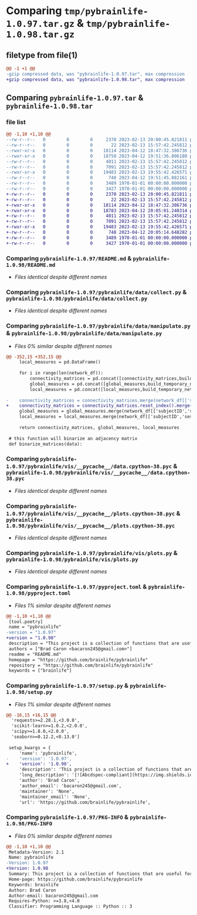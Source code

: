 # Comparing `tmp/pybrainlife-1.0.97.tar.gz` & `tmp/pybrainlife-1.0.98.tar.gz`

## filetype from file(1)

```diff
@@ -1 +1 @@
-gzip compressed data, was "pybrainlife-1.0.97.tar", max compression
+gzip compressed data, was "pybrainlife-1.0.98.tar", max compression
```

## Comparing `pybrainlife-1.0.97.tar` & `pybrainlife-1.0.98.tar`

### file list

```diff
@@ -1,10 +1,10 @@
--rw-r--r--   0        0        0     2370 2023-02-13 20:00:45.821811 pybrainlife-1.0.97/README.md
--rw-r--r--   0        0        0       22 2023-02-13 15:57:42.245812 pybrainlife-1.0.97/pybrainlife/__init__.py
--rwxr-xr-x   0        0        0    18114 2023-04-12 18:47:32.386736 pybrainlife-1.0.97/pybrainlife/data/collect.py
--rwxr-xr-x   0        0        0    18750 2023-04-12 19:51:36.806180 pybrainlife-1.0.97/pybrainlife/data/manipulate.py
--rw-r--r--   0        0        0     4011 2023-02-13 15:57:42.245812 pybrainlife-1.0.97/pybrainlife/vis/__pycache__/data.cpython-38.pyc
--rw-r--r--   0        0        0     7091 2023-02-13 15:57:42.245812 pybrainlife-1.0.97/pybrainlife/vis/__pycache__/plots.cpython-38.pyc
--rwxr-xr-x   0        0        0    19483 2023-02-13 19:55:42.426571 pybrainlife-1.0.97/pybrainlife/vis/plots.py
--rw-r--r--   0        0        0      748 2023-04-12 19:51:45.082161 pybrainlife-1.0.97/pyproject.toml
--rw-r--r--   0        0        0     3489 1970-01-01 00:00:00.000000 pybrainlife-1.0.97/setup.py
--rw-r--r--   0        0        0     3427 1970-01-01 00:00:00.000000 pybrainlife-1.0.97/PKG-INFO
+-rw-r--r--   0        0        0     2370 2023-02-13 20:00:45.821811 pybrainlife-1.0.98/README.md
+-rw-r--r--   0        0        0       22 2023-02-13 15:57:42.245812 pybrainlife-1.0.98/pybrainlife/__init__.py
+-rwxr-xr-x   0        0        0    18114 2023-04-12 18:47:32.386736 pybrainlife-1.0.98/pybrainlife/data/collect.py
+-rwxr-xr-x   0        0        0    18783 2023-04-12 20:05:01.240314 pybrainlife-1.0.98/pybrainlife/data/manipulate.py
+-rw-r--r--   0        0        0     4011 2023-02-13 15:57:42.245812 pybrainlife-1.0.98/pybrainlife/vis/__pycache__/data.cpython-38.pyc
+-rw-r--r--   0        0        0     7091 2023-02-13 15:57:42.245812 pybrainlife-1.0.98/pybrainlife/vis/__pycache__/plots.cpython-38.pyc
+-rwxr-xr-x   0        0        0    19483 2023-02-13 19:55:42.426571 pybrainlife-1.0.98/pybrainlife/vis/plots.py
+-rw-r--r--   0        0        0      748 2023-04-12 20:05:14.648282 pybrainlife-1.0.98/pyproject.toml
+-rw-r--r--   0        0        0     3489 1970-01-01 00:00:00.000000 pybrainlife-1.0.98/setup.py
+-rw-r--r--   0        0        0     3427 1970-01-01 00:00:00.000000 pybrainlife-1.0.98/PKG-INFO
```

### Comparing `pybrainlife-1.0.97/README.md` & `pybrainlife-1.0.98/README.md`

 * *Files identical despite different names*

### Comparing `pybrainlife-1.0.97/pybrainlife/data/collect.py` & `pybrainlife-1.0.98/pybrainlife/data/collect.py`

 * *Files identical despite different names*

### Comparing `pybrainlife-1.0.97/pybrainlife/data/manipulate.py` & `pybrainlife-1.0.98/pybrainlife/data/manipulate.py`

 * *Files 0% similar despite different names*

```diff
@@ -352,15 +352,15 @@
     local_measures = pd.DataFrame()
 
     for i in range(len(network_df)):
         connectivity_matrices = pd.concat([connectivity_matrices,build_temporary_network_dataframe(network_df.iloc[i]['igraph'],'connectivity',network_df.iloc[i]['subjectID'])])
         global_measures = pd.concat([global_measures,build_temporary_network_dataframe(network_df.iloc[i]['igraph'],'global',network_df.iloc[i]['subjectID'])])
         local_measures = pd.concat([local_measures,build_temporary_network_dataframe(network_df.iloc[i]['igraph'],'local',network_df.iloc[i]['subjectID'])])
 
-    connectivity_matrices = connectivity_matrices.merge(network_df[['subjectID','sessionID','tags','datatype_tags']],on='subjectID')
+    connectivity_matrices = connectivity_matrices.reset_index().merge(network_df[['subjectID','sessionID','tags','datatype_tags']],on='subjectID').set_index('index')
     global_measures = global_measures.merge(network_df[['subjectID','sessionID','tags','datatype_tags']],on='subjectID')
     local_measures = local_measures.merge(network_df[['subjectID','sessionID','tags','datatype_tags']],on='subjectID')
 
     return connectivity_matrices, global_measures, local_measures
 
 # this function will binarize an adjacency matrix
 def binarize_matrices(data):
```

### Comparing `pybrainlife-1.0.97/pybrainlife/vis/__pycache__/data.cpython-38.pyc` & `pybrainlife-1.0.98/pybrainlife/vis/__pycache__/data.cpython-38.pyc`

 * *Files identical despite different names*

### Comparing `pybrainlife-1.0.97/pybrainlife/vis/__pycache__/plots.cpython-38.pyc` & `pybrainlife-1.0.98/pybrainlife/vis/__pycache__/plots.cpython-38.pyc`

 * *Files identical despite different names*

### Comparing `pybrainlife-1.0.97/pybrainlife/vis/plots.py` & `pybrainlife-1.0.98/pybrainlife/vis/plots.py`

 * *Files identical despite different names*

### Comparing `pybrainlife-1.0.97/pyproject.toml` & `pybrainlife-1.0.98/pyproject.toml`

 * *Files 1% similar despite different names*

```diff
@@ -1,10 +1,10 @@
 [tool.poetry]
 name = "pybrainlife"
-version = "1.0.97"
+version = "1.0.98"
 description = "This project is a collection of functions that are useful for analyzing MRI data derivatives generated on brainlife.io"
 authors = ["Brad Caron <bacaron245@gmail.com>"]
 readme = "README.md"
 homepage = "https://github.com/brainlife/pybrainlife"
 repository = "https://github.com/brainlife/pybrainlife"
 keywords = ["brainlife"]
```

### Comparing `pybrainlife-1.0.97/setup.py` & `pybrainlife-1.0.98/setup.py`

 * *Files 1% similar despite different names*

```diff
@@ -16,15 +16,15 @@
  'requests>=2.28.1,<3.0.0',
  'scikit-learn>=1.0.2,<2.0.0',
  'scipy>=1.8.0,<2.0.0',
  'seaborn>=0.12.2,<0.13.0']
 
 setup_kwargs = {
     'name': 'pybrainlife',
-    'version': '1.0.97',
+    'version': '1.0.98',
     'description': 'This project is a collection of functions that are useful for analyzing MRI data derivatives generated on brainlife.io',
     'long_description': '[![Abcdspec-compliant](https://img.shields.io/badge/ABCD_Spec-v1.1-green.svg)](https://github.com/soichih/abcd-spec)\n\n# pybrainlife\nThis repository contains the python package for collecting, collating, manipulating, analyzing, and visualizing MRI data generated on brainlife.io. Designed to used within the brainlife.io Analysis tab Jupyter notebooks, can be installed as a pypi package to your local machine.\n\n### Authors\n- Brad Caron (bacaron@iu.edu)\n\n### Contributors\n- Soichi Hayashi (hayashi@iu.edu)\n- Franco Pestilli (franpest@indiana.edu)\n\n### Funding\n[![NSF-BCS-1734853](https://img.shields.io/badge/NSF_BCS-1734853-blue.svg)](https://nsf.gov/awardsearch/showAward?AWD_ID=1734853)\n[![NSF-BCS-1636893](https://img.shields.io/badge/NSF_BCS-1636893-blue.svg)](https://nsf.gov/awardsearch/showAward?AWD_ID=1636893)\n\n### Citations\n\nPlease cite the following articles when publishing papers that used data, code or other resources created by the brainlife.io community.\n\n1. Avesani, P., McPherson, B., Hayashi, S. et al. The open diffusion data derivatives, brain data upcycling via integrated publishing of derivatives and reproducible open cloud services. Sci Data 6, 69 (2019). https://doi.org/10.1038/s41597-019-0073-y\n\n### Directory structure\n```\npybrainlife\n├── dist\n│\xa0\xa0 ├── pybrainlife-1.0.0-py3-none-any.whl\n│\xa0\xa0 └── pybrainlife-1.0.0.tar.gz\n├── poetry.lock\n├── pybrainlife\n│\xa0\xa0 ├── data\n│\xa0\xa0 │\xa0\xa0 ├── collect.py\n│\xa0\xa0 │\xa0\xa0 └── manipulate.py\n│\xa0\xa0 ├── __init__.py\n│\xa0\xa0 └── vis\n│\xa0\xa0     ├── plots.py\n│\xa0\xa0     └── __pycache__\n│\xa0\xa0         ├── data.cpython-38.pyc\n│\xa0\xa0         └── plots.cpython-38.pyc\n├── pyproject.toml\n├── README.md\n└── tests\n    ├── __init__.py\n    └── test_pybrainlife.py\n```\n\n### Installing locally\nThis package can be installed locally via PyPi using the following command:\n\n```\npip install pybrainlife\n```\n\n### Dependencies\n\nThis package requires the following libraries.\n  - python = "3.8"\n  - numpy = "^1.9.3"\n  - bctpy = "^0.5.2"\n  - seaborn = "^0.11.2"\n  - jgf = "^0.2.2"\n  - scikit-learn = "^1.0.2"\n  - pandas = "^1.4.2"\n  - scipy = "^1.8.0"\n  - requests = "^2.27.1"\n\nLibrary of Modules for Loading Data and Analyzing Data from brainlife.io\n\n2022 The University of Texas at Austin\n',
     'author': 'Brad Caron',
     'author_email': 'bacaron245@gmail.com',
     'maintainer': 'None',
     'maintainer_email': 'None',
     'url': 'https://github.com/brainlife/pybrainlife',
```

### Comparing `pybrainlife-1.0.97/PKG-INFO` & `pybrainlife-1.0.98/PKG-INFO`

 * *Files 0% similar despite different names*

```diff
@@ -1,10 +1,10 @@
 Metadata-Version: 2.1
 Name: pybrainlife
-Version: 1.0.97
+Version: 1.0.98
 Summary: This project is a collection of functions that are useful for analyzing MRI data derivatives generated on brainlife.io
 Home-page: https://github.com/brainlife/pybrainlife
 Keywords: brainlife
 Author: Brad Caron
 Author-email: bacaron245@gmail.com
 Requires-Python: >=3.8,<4.0
 Classifier: Programming Language :: Python :: 3
```

